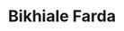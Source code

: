 ---
title: Bikhiale Farda
layout: post
categories: [tm_bax]
type: main
file: /assets/music/tm_bax-bikhiale-farda.mp3
---